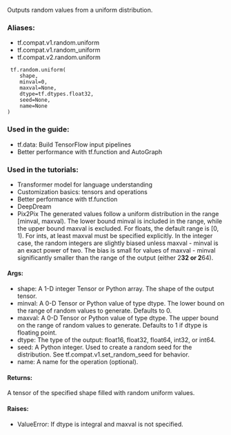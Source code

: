 Outputs random values from a uniform distribution.
### Aliases:
- tf.compat.v1.random.uniform
- tf.compat.v1.random_uniform
- tf.compat.v2.random.uniform

```
 tf.random.uniform(
    shape,
    minval=0,
    maxval=None,
    dtype=tf.dtypes.float32,
    seed=None,
    name=None
)
```
### Used in the guide:
- tf.data: Build TensorFlow input pipelines
- Better performance with tf.function and AutoGraph
### Used in the tutorials:
- Transformer model for language understanding
- Customization basics: tensors and operations
- Better performance with tf.function
- DeepDream
- Pix2Pix
The generated values follow a uniform distribution in the range [minval, maxval). The lower bound minval is included in the range, while the upper bound maxval is excluded.
For floats, the default range is [0, 1). For ints, at least maxval must be specified explicitly.
In the integer case, the random integers are slightly biased unless maxval - minval is an exact power of two. The bias is small for values of maxval - minval significantly smaller than the range of the output (either 2**32 or 2**64).
#### Args:
- shape: A 1-D integer Tensor or Python array. The shape of the output tensor.
- minval: A 0-D Tensor or Python value of type dtype. The lower bound on the range of random values to generate. Defaults to 0.
- maxval: A 0-D Tensor or Python value of type dtype. The upper bound on the range of random values to generate. Defaults to 1 if dtype is floating point.
- dtype: The type of the output: float16, float32, float64, int32, or int64.
- seed: A Python integer. Used to create a random seed for the distribution. See tf.compat.v1.set_random_seed for behavior.
- name: A name for the operation (optional).
#### Returns:
A tensor of the specified shape filled with random uniform values.
#### Raises:
- ValueError: If dtype is integral and maxval is not specified.
